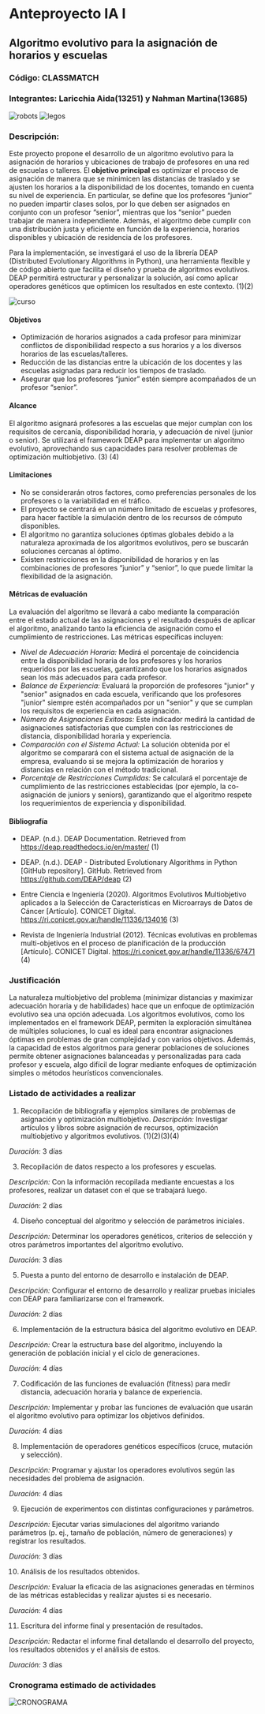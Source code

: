 # Anteproyecto IA I

## Algoritmo evolutivo para la asignación de horarios y escuelas
### Código: CLASSMATCH 
### Integrantes: Laricchia Aida(13251) y Nahman Martina(13685)
![robots](https://github.com/martupiru/ia-uncuyo-2024/blob/main/proyecto_final/images/robots.jpg)
![legos](https://github.com/martupiru/ia-uncuyo-2024/blob/main/proyecto_final/images/legos.jpg)

### Descripción: 

Este proyecto propone el desarrollo de un algoritmo evolutivo para la asignación de horarios y ubicaciones de trabajo de profesores en una red de escuelas o talleres. El **objetivo principal** es optimizar el proceso de asignación de manera que se minimicen las distancias de traslado y se ajusten los horarios a la disponibilidad de los docentes, tomando en cuenta su nivel de experiencia. En particular, se define que los profesores “junior” no pueden impartir clases solos, por lo que deben ser asignados en conjunto con un profesor “senior”, mientras que los “senior” pueden trabajar de manera independiente. Además, el algoritmo debe cumplir con una distribución justa y eficiente en función de la experiencia, horarios disponibles y ubicación de residencia de los profesores.

Para la implementación, se investigará el uso de la librería DEAP (Distributed Evolutionary Algorithms in Python), una herramienta flexible y de código abierto que facilita el diseño y prueba de algoritmos evolutivos. DEAP permitirá estructurar y personalizar la solución, así como aplicar operadores genéticos que optimicen los resultados en este contexto. (1)(2)

![curso](https://github.com/martupiru/ia-uncuyo-2024/blob/main/proyecto_final/images/curso.jpeg)
#### Objetivos
* Optimización de horarios asignados a cada profesor para minimizar conflictos de disponibilidad respecto a sus horarios y a los diversos horarios de las escuelas/talleres.
* Reducción de las distancias entre la ubicación de los docentes y las escuelas asignadas para reducir los tiempos de traslado.
* Asegurar que los profesores “junior” estén siempre acompañados de un profesor “senior”.

#### Alcance

El algoritmo asignará profesores a las escuelas que mejor cumplan con los requisitos de cercanía, disponibilidad horaria, y adecuación de nivel (junior o senior).
Se utilizará el framework DEAP para implementar un algoritmo evolutivo, aprovechando sus capacidades para resolver problemas de optimización multiobjetivo. (3) (4)


#### Limitaciones

* No se considerarán otros factores, como preferencias personales de los profesores o la variabilidad en el tráfico.
* El proyecto se centrará en un número limitado de escuelas y profesores, para hacer factible la simulación dentro de los recursos de cómputo disponibles.
* El algoritmo no garantiza soluciones óptimas globales debido a la naturaleza aproximada de los algoritmos evolutivos, pero se buscarán soluciones cercanas al óptimo.
* Existen restricciones en la disponibilidad de horarios y en las combinaciones de profesores “junior” y “senior”, lo que puede limitar la flexibilidad de la asignación.

#### Métricas de evaluación

La evaluación del algoritmo se llevará a cabo mediante la comparación entre el estado actual de las asignaciones y el resultado después de aplicar el algoritmo, analizando tanto la eficiencia de asignación como el cumplimiento de restricciones. Las métricas específicas incluyen:
* *Nivel de Adecuación Horaria:* Medirá el porcentaje de coincidencia entre la disponibilidad horaria de los profesores y los horarios requeridos por las escuelas, garantizando que los horarios asignados sean los más adecuados para cada profesor.
* *Balance de Experiencia:* Evaluará la proporción de profesores "junior" y "senior" asignados en cada escuela, verificando que los profesores "junior" siempre estén acompañados por un "senior" y que se cumplan los requisitos de experiencia en cada asignación.
* *Número de Asignaciones Exitosas:* Este indicador medirá la cantidad de asignaciones satisfactorias que cumplen con las restricciones de distancia, disponibilidad horaria y experiencia.
* *Comparación con el Sistema Actual:* La solución obtenida por el algoritmo se comparará con el sistema actual de asignación de la empresa, evaluando si se mejora la optimización de horarios y distancias en relación con el método tradicional.
* *Porcentaje de Restricciones Cumplidas:* Se calculará el porcentaje de cumplimiento de las restricciones establecidas (por ejemplo, la co-asignación de juniors y seniors), garantizando que el algoritmo respete los requerimientos de experiencia y disponibilidad.


#### Bibliografía
* DEAP. (n.d.). DEAP Documentation. Retrieved from https://deap.readthedocs.io/en/master/ (1)

* DEAP. (n.d.). DEAP - Distributed Evolutionary Algorithms in Python [GitHub repository]. GitHub. Retrieved from https://github.com/DEAP/deap (2)

*  Entre Ciencia e Ingeniería (2020). Algoritmos Evolutivos Multiobjetivo aplicados a la Selección de Características en Microarrays de Datos de Cáncer [Artículo]. CONICET Digital. https://ri.conicet.gov.ar/handle/11336/134016 (3)

* Revista de Ingeniería Industrial (2012). Técnicas evolutivas en problemas multi-objetivos en el proceso de planificación de la producción [Artículo]. CONICET Digital. https://ri.conicet.gov.ar/handle/11336/67471 (4)


### Justificación

La naturaleza multiobjetivo del problema (minimizar distancias y maximizar adecuación horaria y de habilidades) hace que un enfoque de optimización evolutivo sea una opción adecuada. Los algoritmos evolutivos, como los implementados en el framework DEAP, permiten la exploración simultánea de múltiples soluciones, lo cual es ideal para encontrar asignaciones óptimas en problemas de gran complejidad y con varios objetivos. Además, la capacidad de estos algoritmos para generar poblaciones de soluciones permite obtener asignaciones balanceadas y personalizadas para cada profesor y escuela, algo difícil de lograr mediante enfoques de optimización simples o métodos heurísticos convencionales.

### Listado de actividades a realizar

1. Recopilación de bibliografía y ejemplos similares de problemas de asignación y optimización multiobjetivo.
 *Descripción:* Investigar artículos y libros sobre asignación de recursos, optimización multiobjetivo y algoritmos evolutivos. (1)(2)(3)(4)

*Duración:* 3 días

3. Recopilación de datos respecto a los profesores y escuelas.

*Descripción:* Con la información recopilada mediante encuestas a los profesores, realizar un dataset con el que se trabajará luego.

*Duración:* 2 días

4. Diseño conceptual del algoritmo y selección de parámetros iniciales.

*Descripción:* Determinar los operadores genéticos, criterios de selección y otros parámetros importantes del algoritmo evolutivo.

*Duración:* 3 días

5. Puesta a punto del entorno de desarrollo e instalación de DEAP.

*Descripción:* Configurar el entorno de desarrollo y realizar pruebas iniciales con DEAP para familiarizarse con el framework.

*Duración:* 2 días

6. Implementación de la estructura básica del algoritmo evolutivo en DEAP.

*Descripción:* Crear la estructura base del algoritmo, incluyendo la generación de población inicial y el ciclo de generaciones.

*Duración:* 4 días

7. Codificación de las funciones de evaluación (fitness) para medir distancia, adecuación horaria y balance de experiencia.

*Descripción:* Implementar y probar las funciones de evaluación que usarán el algoritmo evolutivo para optimizar los objetivos definidos.

*Duración:* 4 días

8. Implementación de operadores genéticos específicos (cruce, mutación y selección).

*Descripción:* Programar y ajustar los operadores evolutivos según las necesidades del problema de asignación.

*Duración:* 4 días

9. Ejecución de experimentos con distintas configuraciones y parámetros.

*Descripción:* Ejecutar varias simulaciones del algoritmo variando parámetros (p. ej., tamaño de población, número de generaciones) y registrar los resultados.

*Duración:* 3 días

10. Análisis de los resultados obtenidos.

*Descripción:* Evaluar la eficacia de las asignaciones generadas en términos de las métricas establecidas y realizar ajustes si es necesario.

*Duración:* 4 días

11. Escritura del informe final y presentación de resultados.

*Descripción:* Redactar el informe final detallando el desarrollo del proyecto, los resultados obtenidos y el análisis de estos.

*Duración:* 3 días

### Cronograma estimado de actividades
![CRONOGRAMA](https://github.com/martupiru/ia-uncuyo-2024/blob/main/proyecto_final/images/CRONOGRAMA.png)









